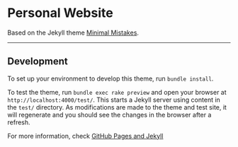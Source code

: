 # Personal Website
 
Based on the Jekyll theme [Minimal Mistakes](https://github.com/mmistakes/minimal-mistakes).



--------------
## Development
To set up your environment to develop this theme, run `bundle install`.

To test the theme, run `bundle exec rake preview` and open your browser at `http://localhost:4000/test/`. This starts a Jekyll server using content in the `test/` directory. As modifications are made to the theme and test site, it will regenerate and you should see the changes in the browser after a refresh.

For more information, check [GitHub Pages and Jekyll](https://docs.github.com/en/pages/setting-up-a-github-pages-site-with-jekyll/about-github-pages-and-jekyll)